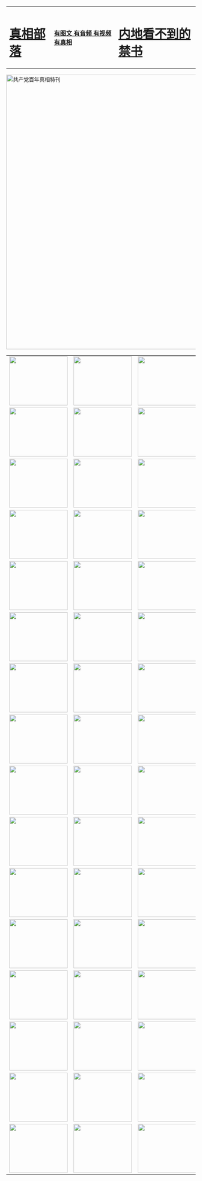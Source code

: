 <table>
<tr>

<td>
	<H1><a href="http://18.redexplode.net/zx/">真相部落</a></H1>
</td>
<td>
	<H4><a href="http://18.redexplode.net/zx/">有图文 有音频 有视频 有真相</a></H4>
</td>
<td>
	<H1><a href="http://18.redexplode.net/book/"> 内地看不到的禁书</a></H1>
</td>
</tr>
</table>

 <div ><a href="http://18.redexplode.net/zx/bngcd/"><img src="http://18.redexplode.net/zx/bngcd/gcdbnzx.jpg" width="730"  border="0" alt="共产党百年真相特刊"></a></div>

<table>
<tr>
	<td><a href="http://h84.crownka.com/xtr/107/"><img  src ="http://h84.crownka.com/pic/2017/02/107.jpg" width="155px" height="130px"></a></td>
	<td><a href="http://h84.crownka.com/xtr/829/"><img src ="http://h84.crownka.com/pic/2017/02/829.jpg" width="155px" height="130px"></a></td>
	<td><a href="http://h84.crownka.com/xtr/69/"><img  src ="http://h84.crownka.com/pic/2017/02/69.jpg" width="155px" height="130px"></a></td>
	<td><a href="http://h84.crownka.com/xtr/99/"><img  src ="http://h84.crownka.com/pic/2017/02/99.jpg" width="155px" height="130px"></a></td>
</tr>
<tr>
	<td><a href="http://h84.crownka.com/xtr/40/"><img  src ="http://h84.crownka.com/pic/2017/02/40.jpg" width="155px" height="130px"></a></td>
	<td><a href="http://h84.crownka.com/xtr/20/"><img  src ="http://h84.crownka.com/pic/2017/02/20.jpg" width="155px" height="130px"></a></td>
	<td><a href="http://h84.crownka.com/xtr/81/"><img  src ="http://h84.crownka.com/pic/2017/02/81.jpg" width="155px" height="130px"></a></td>
	<td><a href="http://h84.crownka.com/xtr/2/"><img  src ="http://h84.crownka.com/pic/2017/02/2.jpg" width="155px" height="130px"></a></td>
</tr>
<tr>
	<td><a href="http://h84.crownka.com/xtr/86/"><img  src ="http://h84.crownka.com/pic/2017/02/86.jpg" width="155px" height="130px"></a></td>
	<td><a href="http://h84.crownka.com/xtr/109/"><img  src ="http://h84.crownka.com/pic/2017/02/109.jpg" width="155px" height="130px"></a></td>
	<td><a href="http://h84.crownka.com/xtr/1378/"><img  src ="http://h84.crownka.com/pic/2017/02/1378.jpg" width="155px" height="130px"></a></td>
	<td><a href="http://h84.crownka.com/xtr/57/"><img  src ="http://h84.crownka.com/pic/2017/02/57.jpg" width="155px" height="130px"></a></td>
</tr>
<tr>
	<td><a href="http://h84.crownka.com/xtr/1219/"><img  src ="http://h84.crownka.com/pic/2017/02/1219.jpg" width="155px" height="130px"></a></td>
	<td><a href="http://h84.crownka.com/xtr/1220/"><img  src ="http://h84.crownka.com/pic/2017/02/1220.jpg" width="155px" height="130px"></a></td>
	<td><a href="http://h84.crownka.com/xtr/1221/"><img  src ="http://h84.crownka.com/pic/2017/02/1221.jpg" width="155px" height="130px"></a></td>
	<td><a href="http://h84.crownka.com/xtr/51/"><img  src ="http://h84.crownka.com/pic/2017/02/51.jpg" width="155px" height="130px"></a></td>
</tr>
<tr>
	<td><a href="http://h84.crownka.com/xtr/1055/"><img  src ="http://h84.crownka.com/pic/2017/02/1055.jpg" width="155px" height="130px"></a></td>
	<td><a href="http://h84.crownka.com/xtr/611/"><img  src ="http://h84.crownka.com/pic/2017/02/611.jpg" width="155px" height="130px"></a></td>
	<td><a href="http://h84.crownka.com/xtr/1121/"><img  src ="http://h84.crownka.com/pic/2017/02/1121.jpg" width="155px" height="130px"></a></td>
	<td><a href="http://h84.crownka.com/xtr/610/"><img  src ="http://h84.crownka.com/pic/2017/02/610.jpg" width="155px" height="130px"></a></td>
</tr>
<tr>
	<td><a href="http://h84.crownka.com/xtr/1128/"><img  src ="http://h84.crownka.com/pic/2017/02/1128.jpg" width="155px" height="130px"></a></td>
	<td><a href="http://h84.crownka.com/xtr/1395/"><img  src ="http://h84.crownka.com/pic/2017/02/1406.jpg" width="155px" height="130px"></a></td>
	<td><a href="http://h84.crownka.com/xtr/1407/"><img  src ="http://h84.crownka.com/pic/2017/02/1407.jpg" width="155px" height="130px"></a></td>
	<td><a href="http://h84.crownka.com/xtr/934/"><img  src ="http://h84.crownka.com/pic/2017/02/934.jpg" width="155px" height="130px"></a></td>
</tr>
<tr>
	<td><a href="http://h84.crownka.com/xtr/641/"><img  src ="http://h84.crownka.com/pic/2017/02/641.jpg" width="155px" height="130px"></a></td>
	<td><a href="http://h84.crownka.com/xtr/949/"><img  src ="http://h84.crownka.com/pic/2017/02/949.jpg" width="155px" height="130px"></a></td>
	<td><a href="http://h84.crownka.com/xtr/112/"><img  src ="http://h84.crownka.com/pic/2017/02/112.jpg" width="155px" height="130px"></a></td>
	<td><a href="http://h84.crownka.com/xtr/812/"><img  src ="http://h84.crownka.com/pic/2017/02/812.jpg" width="155px" height="130px"></a></td>
</tr>
<tr>
	<td><a href="http://h84.crownka.com/xtr/103/"><img  src ="http://h84.crownka.com/pic/2017/02/103.jpg" width="155px" height="130px"></a></td>
	<td><a href="http://h84.crownka.com/xtr/3/"><img  src ="http://h84.crownka.com/pic/2017/02/3.jpg" width="155px" height="130px"></a></td>
	<td><A href="http://h84.crownka.com/mp4/zx/2015/11/Lkmtt.mp4" target="_blank" title="莲开满天庭"><img  src="http://h84.crownka.com/pic/2015/11/Lkmtt3480_jssor.jpg"  width="155px" height="130px"></A></td>
	<td><A href="http://h84.crownka.com/mp4/zx/2015/11/2013513.mp4" target="_blank" title="飞旋的法轮"><img  src="http://h84.crownka.com/pic/2015/11/falun480_jssor.jpg"  width="155px" height="130px"></A></td>
</tr>
<tr>
	<td><A href="http://h84.crownka.com/mp4/zx/2015/11/NYParade.mp4" target="_blank" title="2004年4月10日法轮功纽约大游行"><img  src="http://h84.crownka.com/pic/2015/11/nyparade480_jssor.jpg"  width="155px" height="130px"></A></td>
	<td><A href="http://h84.crownka.com/mp4/news617/2015/05/WEB_s28093.mp4" target="_blank" title="2015年世界法轮大法日特别报导"><img  src="http://h84.crownka.com/pic/2015/11/p6752711a666997037_jssor.jpg"  width="155px" height="130px"></A></td>
	<td><A href="http://h84.crownka.com/mp4/news829/2015/11/30211_326650.mp4" target="_blank" title="沧州绑架案连审四天 民众抹泪称审好人"><img  src="http://h84.crownka.com/pic/2015/11/changzhou2480_jssor.jpg"  width="155px" height="130px"></A></td>
	<td><A href="http://h84.crownka.com/mp4/mhph/2015/10/changzhou.mp4" target="_blank" title="沧州真相--狮城血泪"><img  src="http://h84.crownka.com/pic/2015/11/changzhou480_jssor.jpg"  width="155px" height="130px"></A></td>
</tr>
<tr>
	<td><A href="http://h84.crownka.com/mp4/mhjd/mhjd_55.mp4" target="_blank" title="正义律师与无罪辩护"><img  src="http://h84.crownka.com/pic/2015/11/wzbh480_jssor.jpg"  width="155px" height="130px"></A></td>
	<td><A href="http://h84.crownka.com/mp4/zx/2015/11/layerkcs.mp4" target="_blank" title="中国的良心--高智晟律师"><img  src="http://h84.crownka.com/pic/2015/11/layerkcs2480_jssor.jpg"  width="155px" height="130px"></A></td>
	<td><A href="http://h84.crownka.com/mp4/mhph/2015/10/szxl.mp4" target="_blank" title="神州血泪--北京、大庆、广东、哈尔滨"><img  src="http://h84.crownka.com/pic/2015/11/szxl480_jssor.jpg"  width="155px" height="130px"></A></td>
	<td><A href="http://h84.crownka.com/mp4/zx/2015/11/TangShanFFXS.mp4" target="_blank" title="真相纪录片：凤凰新生"><img  src="http://h84.crownka.com/pic/2015/11/fhxs2480_jssor.jpg"  width="155px" height="130px"></A></td>
</tr>
<tr>
	<td><A href="http://h84.crownka.com/mp4/zx/2015/11/jidong.mp4" target="_blank" title="冀东监狱的罪恶"><img  src="http://h84.crownka.com/pic/2015/11/jidong480_jssor.jpg"  width="155px" height="130px"></A></td>
	<td><A href="http://h84.crownka.com/mp4/mhph/2015/10/tangshan.mp4" target="_blank" title="凤凰血泪"><img  src="http://h84.crownka.com/pic/2015/11/tangshan480_jssor.jpg"  width="155px" height="130px"></A>
					</div></td>
	<td>	<A href="http://h84.crownka.com/mp4/mhph/2015/10/zfxtzxl.mp4" target="_blank" title="政法系统罪行录--唐山篇"><img  src="http://h84.crownka.com/pic/2015/11/zfxtzxl480_jssor.jpg"  width="155px" height="130px"></A></td>
	<td><A href="http://h84.crownka.com/mp4/mhph/2015/10/QDBG.mp4" target="_blank" title="青岛悲歌"><img  src="http://h84.crownka.com/pic/2015/10/qdbg2480_jssor.jpg"  width="155px" height="130px"></A></td>
</tr>
<tr>
	<td><A href="http://h84.crownka.com/mp4/mhph/2015/10/huludao.mp4" target="_blank" title="葫芦岛永恒的见证"><img  src="http://h84.crownka.com/pic/2015/10/huludao480_jssor.jpg"  width="155px" height="130px"></A></td>
	<td><A href="http://h84.crownka.com/mp4/mhph/2015/10/qbzx.mp4" target="_blank" title="湖畔泉边听真相-济南泉城的传奇"><img  src="http://h84.crownka.com/pic/2015/10/hupan480_jssor.jpg"  width="155px" height="130px"></A></td>
	<td><A href="http://h84.crownka.com/mp4/mhph/2015/10/baoding_dvd_v2.mp4" target="_blank" title="燕赵悲歌"><img  src="http://h84.crownka.com/pic/2015/10/yzbg480_jssor.jpg"  width="155px" height="130px"></A></td>
	<td><A href="http://h84.crownka.com/mp4/zx/2015/11/meihuashi_complete_ED2.0.mp4" target="_blank" title="梅花诗完整版"><img  src="http://h84.crownka.com/pic/2015/11/mhs480_jssor.jpg"  width="155px" height="130px"></A></td>
</tr>
<tr>
	<td><A href="http://h84.crownka.com/mp4/zx/2015/11/fengbei512k.mp4" target="_blank" title="丰碑"><img  src="http://h84.crownka.com/pic/2015/11/fongbei480_jssor.jpg"  width="155px" height="130px"></A></td>
	<td><A href="http://h84.crownka.com/mp4/zx/2015/11/fytdxComplete.mp4" target="_blank" title="风雨天地行全集"><img  src="http://h84.crownka.com/pic/2015/11/fytdxWhite480_jssor.jpg"  width="155px" height="130px"></A></td>
	<td><A href="http://h84.crownka.com/mp4/zx/2015/11/JianZheng.mp4" target="_blank" title="见证"><img  src="http://h84.crownka.com/pic/2015/11/witness480_jssor.jpg"  width="155px" height="130px"></A></td>
	<td><A href="http://h84.crownka.com/mp4/mhph/2015/10/hcym.mp4" target="_blank" title="红朝阴谋"><img  src="http://h84.crownka.com/pic/2015/10/hcym480_jssor.jpg"  width="155px" height="130px"></A></td>
</tr>
<tr>
	<td><A href="http://h84.crownka.com/mp4/zx/2015/11/zfzxPalV3.mp4" target="_blank" title="是自焚还是骗局"><img  src="http://h84.crownka.com/pic/2015/11/zfzx4805_jssor.jpg"  width="155px" height="130px"></A></td>
	<td><A href="http://h84.crownka.com/mp4/zx/2015/11/lsdspMsyTd.mp4" target="_blank" title="历史的审判"><img  src="http://h84.crownka.com/pic/2015/11/lsdsp480_jssor.jpg"  width="155px" height="130px"></A></td>
	<td><A href="http://h84.crownka.com/mp4/news886/2015/11/concat886.mp4" target="_blank" title="一周全球控告江泽民"><img  src="http://h84.crownka.com/pic/2015/11/news886480_jssor.jpg"  width="155px" height="130px"></A></td>
	<td><A href="http://h84.crownka.com/mp4/news1378/2014/08/CQSD_s0_e4_v2_i0-CQSD_4-video.mp4" target="_blank" title="欧洲的抉择"><img  src="http://h84.crownka.com/pic/2015/11/p5143421a564166643-ss_jssor.jpg"  width="155px" height="130px"></A></td>
</tr>
<tr>
	<td><A href="http://h84.crownka.com/mp4/zx/2015/11/hk20150720parade.mp4" target="_blank" title="港法轮功反迫害大游行 大陆游客震撼"><img  src="http://h84.crownka.com/pic/2015/11/281098-ss_jssor.jpg"  width="155px" height="130px"></A></td>
	<td><A href="http://h84.crownka.com/mp4/zx/2015/11/20150720hkParade512k.mp4" target="_blank" title="香港法轮功720游行声援诉江潮"><img  src="http://h84.crownka.com/pic/2015/11/2015720parade480_jssor.jpg"  width="155px" height="130px"></A></td>
	<td><A href="http://h84.crownka.com/mp4/zx/2015/11/hktdc512.mp4" target="_blank" title="香港退党潮"><img  src="http://h84.crownka.com/pic/2015/11/hktdc480_jssor.jpg"  width="155px" height="130px"></A></td>
	<td><A href="http://h84.crownka.com/mp4/news413/2015/11/concat413.mp4" target="_blank" title="本月退党精选"><img  src="http://h84.crownka.com/pic/2015/11/tuidang480_jssor.jpg"  width="155px" height="130px"></A></td>
</tr>
<tr>
	<td><A href="http://h84.crownka.com/mp4/news823/2015/11/TSZG_British_1_QA_A_TSZG-61-1_XinHaoNianZuoZh_P617180.mp4" target="_blank" title="辛灏年：纪念《九评共产党》发表十周年演讲"><img  src="http://h84.crownka.com/pic/2015/11/xhn9p10480_jssor.jpg"  width="155px" height="130px"></A></td>
	<td><A href="http://h84.crownka.com/mp4/news57/2015/11/JPGCD8.mp4" target="_blank" title="【九评之八】评中国共产党的邪教本质"><img  src="http://h84.crownka.com/pic/2015/11/9pkcd8p480_jssor.jpg"  width="155px" height="130px"></A></td>
	<td><A href="http://h84.crownka.com/mp4/other/kao.Chih.Sheng_story.mp4"  target="_blank" title="超越恐惧:高智晟的故事"				style="font-size:20px;"><img src="http://h84.crownka.com/pic/2016/12/GZS201408070902.jpg"  width="155px" height="130px">
						</A></td>
	<td><A href="http://h84.crownka.com/mp4/zx/2016/11/oh10yearsInv.mp4"  target="_blank" title="纪录片《活摘 十年调查》完整版" style="font-size:20px;"><img src="http://h84.crownka.com/pic/2016/11/10yearsOHinv.jpg"  width="155px" height="130px">
						</A></td>
</tr>
</table>



